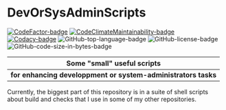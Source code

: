 # DevOrSysAdminScripts

[![CodeFactor-badge]][CodeFactor-package-page]
[![CodeClimateMaintainability-badge]][CodeClimateM13y-package-page]
[![Codacy-badge]][Codacy-package-page]
![GitHub-top-language-badge]
![GitHub-license-badge]
![GitHub-code-size-in-bytes-badge]

|                **Some "small" useful scripts**                |
|:-------------------------------------------------------------:|
| **for enhancing developpment or system-administrators tasks** |

Currently, the biggest part of this repository is in
a suite of shell scripts about build and checks that
I use in some of my other repositories.


[CodeFactor-badge]: https://www.codefactor.io/repository/github/llyaudet/DevOrSysAdminScripts/badge

[CodeFactor-package-page]: https://www.codefactor.io/repository/github/llyaudet/DevOrSysAdminScripts

[CodeClimateMaintainability-badge]: https://api.codeclimate.com/v1/badges/b619ce83a81cc4a55e18/maintainability

[CodeClimateM13y-package-page]: https://codeclimate.com/github/LLyaudet/DevOrSysAdminScripts/maintainability

[Codacy-badge]: https://app.codacy.com/project/badge/Grade/3dd6ef85e8db4460991d1ebc404b68dd

[Codacy-package-page]: https://app.codacy.com/gh/LLyaudet/DevOrSysAdminScripts/dashboard?utm_source=gh&utm_medium=referral&utm_content=&utm_campaign=Badge_grade

[GitHub-top-language-badge]: https://img.shields.io/github/languages/top/llyaudet/DevOrSysAdminScripts

[GitHub-license-badge]: https://img.shields.io/github/license/llyaudet/DevOrSysAdminScripts

[GitHub-code-size-in-bytes-badge]: https://img.shields.io/github/languages/code-size/llyaudet/DevOrSysAdminScripts
